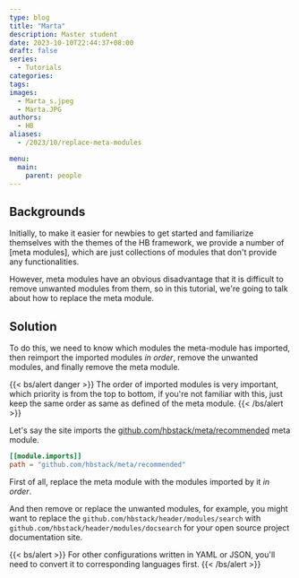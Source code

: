 ```yaml
---
type: blog
title: "Marta"
description: Master student
date: 2023-10-10T22:44:37+08:00
draft: false
series:
  - Tutorials
categories:
tags:
images:
  - Marta_s.jpeg
  - Marta.JPG
authors:
  - HB
aliases:
  - /2023/10/replace-meta-modules

menu:
  main:
    parent: people
---
```


## Backgrounds

Initially, to make it easier for newbies to get started and familiarize themselves with the themes of the HB framework, we provide a number of [meta modules], which are just collections of modules that don't provide any functionalities.

However, meta modules have an obvious disadvantage that it is difficult to remove unwanted modules from them, so in this tutorial, we're going to talk about how to replace the meta module.

## Solution

To do this, we need to know which modules the meta-module has imported, then reimport the imported modules _in order_, remove the unwanted modules, and finally remove the meta module.

{{< bs/alert danger >}}
The order of imported modules is very important, which priority is from the top to bottom, if you're not familiar with this, just keep the same order as same as defined of the meta module.
{{< /bs/alert >}}

Let's say the site imports the [github.com/hbstack/meta/recommended](https://github.com/hbstack/meta/blob/main/recommended/hugo.toml) meta module.

```toml
[[module.imports]]
path = "github.com/hbstack/meta/recommended"
```

First of all, replace the meta module with the modules imported by it _in order_.

And then remove or replace the unwanted modules, for example, you might want to replace the `github.com/hbstack/header/modules/search` with `github.com/hbstack/header/modules/docsearch` for your open source project documentation site.

{{< bs/alert >}}
For other configurations written in YAML or JSON, you'll need to convert it to corresponding languages first.
{{< /bs/alert >}}